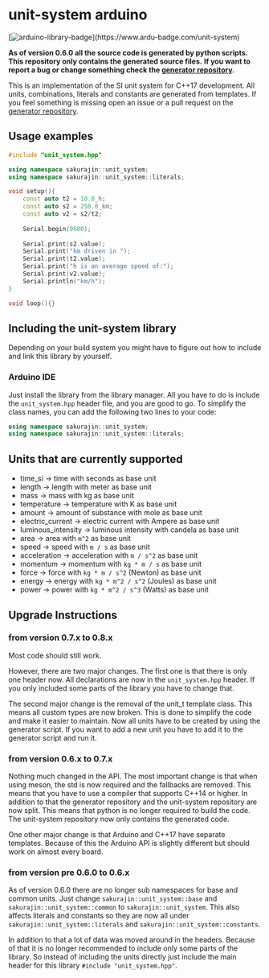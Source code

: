 # unit-system arduino

[![arduino-library-badge](https://www.ardu-badge.com/badge/unit-system.svg?)](https://www.ardu-badge.com/unit-system)

**As of version 0.6.0 all the source code is generated by python scripts.**
**This repository only contains the generated source files.**
**If you want to report a bug or change something check the [generator repository](https:://github.com/noah1510/unit-system-generator).**

This is an implementation of the SI unit system for C++17 development.
All units, combinations, literals and constants are generated from templates.
If you feel something is missing open an issue or a pull request on the [generator repository](https:://github.com/noah1510/unit-system-generator).

## Usage examples

```c++
#include "unit_system.hpp"

using namespace sakurajin::unit_system;
using namespace sakurajin::unit_system::literals;

void setup(){
    const auto t2 = 10.0_h;
    const auto s2 = 250.0_km;
    const auto v2 = s2/t2;
    
    Serial.begin(9600);
    
    Serial.print(s2.value);
    Serial.print("km driven in ");
    Serial.print(t2.value);
    Serial.print("h is an average speed of:");
    Serial.print(v2.value);
    Serial.println("km/h");
}

void loop(){}
```

## Including the unit-system library

Depending on your build system you might have to figure out how to include and link this library by yourself.

### Arduino IDE

Just install the library from the library manager.
All you have to do is include the `unit_system.hpp` header file, and you are good to go.
To simplify the class names, you can add the following two lines to your code:

```c++
using namespace sakurajin::unit_system;
using namespace sakurajin::unit_system::literals;
```

## Units that are currently supported

* time_si -> time with seconds as base unit
* length -> length with meter as base unit
* mass -> mass with kg as base unit
* temperature -> temperature with K as base unit
* amount -> amount of substance with mole as base unit
* electric_current -> electric current with Ampere as base unit
* luminous_intensity -> luminous intensity with candela as base unit
* area -> area with `m^2` as base unit
* speed -> speed with `m / s` as base unit
* acceleration -> acceleration with `m / s^2` as base unit
* momentum -> momentum with `kg * m / s` as base unit
* force -> force with `kg * m / s^2` (Newton) as base unit
* energy -> energy with `kg * m^2 / s^2` (Joules) as base unit
* power -> power with `kg * m^2 / s^3` (Watts) as base unit

## Upgrade Instructions

### from version 0.7.x to 0.8.x

Most code should still work.

However, there are two major changes.
The first one is that there is only one header now.
All declarations are now in the `unit_system.hpp` header.
If you only included some parts of the library you have to change that.

The second major change is the removal of the unit_t template class.
This means all custom types are now broken.
This is done to simplify the code and make it easier to maintain.
Now all units have to be created by using the generator script.
If you want to add a new unit you have to add it to the generator script and run it.

### from version 0.6.x to 0.7.x

Nothing much changed in the API.
The most important change is that when using meson, the std is now required and the fallbacks are removed.
This means that you have to use a compiler that supports C++14 or higher.
In addition to that the generator repository and the unit-system repository are now split.
This means that python is no longer required to build the code.
The unit-system repository now only contains the generated code.

One other major change is that Arduino and C++17 have separate templates.
Because of this the Arduino API is slightly different but should work on almost every board.

###  from version pre 0.6.0 to 0.6.x

As of version 0.6.0 there are no longer sub namespaces for base and common units.
Just change `sakurajin::unit_system::base` and `sakurajin::unit_system::common` to `sakurajin::unit_system`.
This also affects literals and constants so they are now all under `sakurajin::unit_system::literals` and `sakurajin::unit_system::constants`.

In addition to that a lot of data was moved around in the headers.
Because of that it is no longer recommended to include only some parts of the library.
So instead of including the units directly just include the main header for this library `#include "unit_system.hpp"`.

